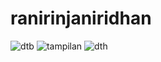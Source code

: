 # ranirinjaniridhan
![dtb](https://user-images.githubusercontent.com/47077583/51800340-3604cd80-2260-11e9-957d-ffa68318da6b.jpg)
![tampilan](https://user-images.githubusercontent.com/47077583/51800341-3604cd80-2260-11e9-9a9e-fe02343dc8cd.jpg)
![dth](https://user-images.githubusercontent.com/47077583/51800342-369d6400-2260-11e9-8b30-ce4783bf0c2d.jpg)
